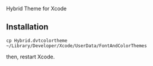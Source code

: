 Hybrid Theme for Xcode

## Installation

```
cp Hybrid.dvtcolortheme ~/Library/Developer/Xcode/UserData/FontAndColorThemes
```

then, restart Xcode.
